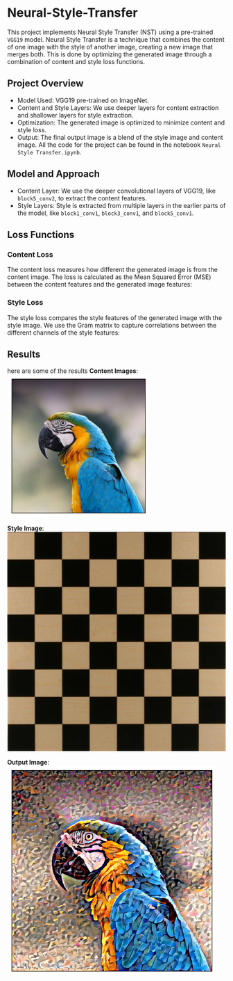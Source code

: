 # Neural-Style-Transfer
This project implements Neural Style Transfer (NST) using a pre-trained `VGG19` model.
Neural Style Transfer is a technique that combines the content of one image with the style of another image, creating a new image that merges both.
This is done by optimizing the generated image through a combination of content and style loss functions.

## Project Overview
 * Model Used: VGG19 pre-trained on ImageNet.
 * Content and Style Layers: We use deeper layers for content extraction and shallower layers for style extraction.
 * Optimization: The generated image is optimized to minimize content and style loss.
 * Output: The final output image is a blend of the style image and content image.
All the code for the project can be found in the notebook `Neural Style Transfer.ipynb`.



## Model and Approach

 * Content Layer: We use the deeper convolutional layers of VGG19, like `block5_conv2`, to extract the content features.
 * Style Layers: Style is extracted from multiple layers in the earlier parts of the model, like `block1_conv1`, `block3_conv1`, and `block5_conv1`.

## Loss Functions
### Content Loss
The content loss measures how different the generated image is from the content image. The loss is calculated as the Mean Squared Error (MSE) between the content features and the generated image features:

### Style Loss
The style loss compares the style features of the generated image with the style image. We use the Gram matrix to capture correlations between the different channels of the style features:

## Results
here are some of the results 
**Content Images**:
![content](images/content.png)

**Style Image**:
![style](images/style.png)

**Output Image**:
![res](images/generated.png)

